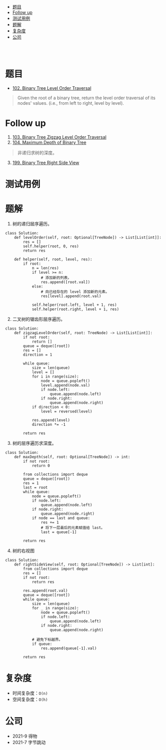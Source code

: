 - [题目](#题目)
- [Follow up](#follow-up)
- [测试用例](#测试用例)
- [题解](#题解)
- [复杂度](#复杂度)
- [公司](#公司)

</br></br>

# 题目
- [102. Binary Tree Level Order Traversal](https://leetcode.com/problems/binary-tree-level-order-traversal/)
> Given the root of a binary tree, return the level order traversal of its nodes' values. (i.e., from left to right, level by level).

# Follow up
1. [103. Binary Tree Zigzag Level Order Traversal](https://leetcode.com/problems/binary-tree-zigzag-level-order-traversal/)
2. [104. Maximum Depth of Binary Tree](https://leetcode.com/problems/maximum-depth-of-binary-tree/description/)
> 非递归求树的深度。
3. [199. Binary Tree Right Side View](https://leetcode.com/problems/binary-tree-right-side-view/)

# 测试用例

# 题解
1. 树的递归层序遍历。
```
class Solution:
    def levelOrder(self, root: Optional[TreeNode]) -> List[List[int]]:
        res = []
        self.helper(root, 0, res)
        return res

    def helper(self, root, level, res):
        if root:
            n = len(res)
            if level >= n:
                # 添加新的列表。
                res.append([root.val])
            else:
                # 向已经存在的 level 添加新的元素。
                res[level].append(root.val)

            self.helper(root.left, level + 1, res)
            self.helper(root.right, level + 1, res)
```
2. 二叉树的锯齿形层序遍历。
```
class Solution:
    def zigzagLevelOrder(self, root: TreeNode) -> List[List[int]]:
        if not root:
            return []
        queue = deque([root])
        res = []
        direction = 1
        
        while queue:
            size = len(queue)
            level = []
            for i in range(size):
                node = queue.popleft()
                level.append(node.val)
                if node.left:
                    queue.append(node.left)
                if node.right:
                    queue.append(node.right)
            if direction < 0:
                level = reversed(level)
            
            res.append(level)
            direction *= -1
            
        return res
```
3. 树的层序遍历求深度。
```
class Solution:
    def maxDepth(self, root: Optional[TreeNode]) -> int:
        if not root:
            return 0

        from collections import deque
        queue = deque([root])
        res = 1
        last = root
        while queue:
            node = queue.popleft() 
            if node.left:
                queue.append(node.left)
            if node.right:
                queue.append(node.right)
            if node == last and queue:
                res += 1
                # 将下一层最后的元素赋值给 last。
                last = queue[-1]

        return res
```
4. 树的右视图
```
class Solution:
    def rightSideView(self, root: Optional[TreeNode]) -> List[int]:
        from collections import deque
        res = []
        if not root:
            return res
        
        res.append(root.val)
        queue = deque([root])
        while queue:
            size = len(queue)
            for _ in range(size):
                node = queue.popleft()
                if node.left:
                    queue.append(node.left)
                if node.right:
                    queue.append(node.right)
            
            # 避免下标越界。
            if queue:
                res.append(queue[-1].val)
                
        return res
```

# 复杂度
- 时间复杂度：`O(n)`
- 空间复杂度：`O(h)`

# 公司
- 2021-9 得物
- 2021-7 字节跳动